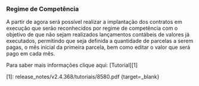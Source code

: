 ### **Regime de Competência**

A partir de agora será possível realizar a implantação dos contratos em execução que serão reconhecidos por regime de competência com o objetivo de que não sejam realizados lançamentos contábeis de valores já executados, permitindo que seja definida a quantidade de parcelas a serem pagas, o mês inicial da primeira parcela, bem como editar o valor que será pago em cada mês.
 


Para saber mais informações clique aqui: [Tutorial][1]

[1]: release_notes/v2.4.368/tutoriais/8580.pdf {target=_blank}
